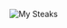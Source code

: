 ![My Steaks](https://cool-github-readme-api.vercel.app/streak/YeMyat144?theme=dark&size=200?border=black)
